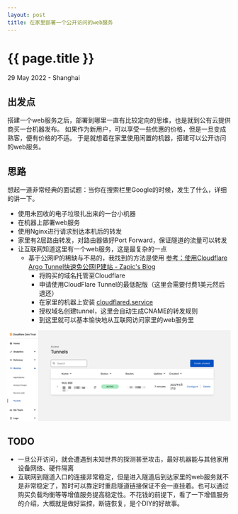 ```yaml
---
layout: post
title: 在家里部署一个公开访问的web服务
---
```


{{ page.title }}
================

<p class="meta">29 May 2022 - Shanghai</p>

## 出发点

搭建一个web服务之后，部署到哪里一直有比较定向的思维，也是就到公有云提供商买一台机器发布。 如果作为新用户，可以享受一些优惠的价格，但是一旦变成熟客，便有价格的不适。 于是就想着在家里使用闲置的机器，搭建可以公开访问的web服务。

## 思路

想起一道非常经典的面试题：当你在搜索栏里Google的时候，发生了什么，详细的讲一下。

- 使用未回收的电子垃圾扎出来的一台小机器
- 在机器上部署web服务
- 使用Nginx进行请求到达本机后的转发
- 家里有2层路由转发，对路由器做好Port Forward，保证隧道的流量可以转发
- 让互联网知道这里有一个web服务，这是最复杂的一点
  - 基于公网IP的稀缺与不易的，我找到的方法是使用 [参考：使用Cloudflare Argo Tunnel快速免公网IP建站 - Zapic's Blog](https://blog.zapic.moe/archives/tutorial-176.html)
    - 将购买的域名托管至Cloudflare
    - 申请使用CloudFlare Tunnel的最低配版（这里会需要付费1美元然后退还）
    - 在家里的机器上安装 [cloudflared.service](https://github.com/cloudflare/cloudflared/)
    - 授权域名创建tunnel，这里会自动生成CNAME的转发规则
    - 到这里就可以基本愉快地从互联网访问家里的web服务里
    
<img src="/images/posts/2022-05-29/tunnel.png" alt="tunnel"/>

## TODO

- 一旦公开访问，就会遭遇到未知世界的探测甚至攻击，最好机器能与其他家用设备网络、硬件隔离
- 互联网到隧道入口的连接非常稳定，但是进入隧道后到达家里的web服务就不是非常稳定了，暂时可以靠定时重启隧道链接保证不会一直挂着。也可以通过购买负载均衡等等增值服务提高稳定性。不花钱的前提下，看了一下增值服务的介绍，大概就是做好监控，断链恢复，是个DIY的好故事。
